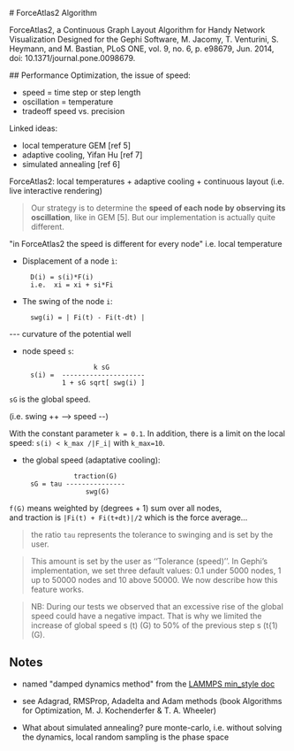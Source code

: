 # ForceAtlas2 Algorithm

ForceAtlas2, a Continuous Graph Layout Algorithm for Handy Network Visualization Designed for the Gephi Software, M. Jacomy, T. Venturini, S. Heymann, and M. Bastian, PLoS ONE, vol. 9, no. 6, p. e98679, Jun. 2014, doi: 10.1371/journal.pone.0098679.


## Performance Optimization, the issue of speed:
- speed = time step or step length
- oscillation = temperature
- tradeoff speed vs. precision

Linked ideas:
- local temperature GEM [ref 5]
- adaptive cooling, Yifan Hu [ref 7]
- simulated annealing [ref 6]

ForceAtlas2: local temperatures + adaptive cooling  + continuous layout (i.e. live interactive rendering)

> Our strategy is to determine the **speed
of each node by observing its oscillation**, like in GEM [5]. But our
implementation is actually quite different.

"in ForceAtlas2 the speed is different for every node" i.e. local temperature


- Displacement of a node `ì`:

        D(i) = s(i)*F(i)
        i.e.  xi = xi + si*Fi


- The swing of the node `i`:

        swg(i) = | Fi(t) - Fi(t-dt) |

--- curvature of the potential well

- node speed `s`:

                        k sG
        s(i) =  ---------------------
                1 + sG sqrt[ swg(i) ]

`sG` is the global speed.

(i.e. swing ++ --> speed --)

With the constant parameter `k = 0.1`.
In addition, there is a limit on the local speed: `s(i) < k_max /|F_i|` with `k_max=10`.



- the global speed (adaptative cooling):

                   traction(G)
        sG = tau ---------------
                      swg(G)

`f(G)` means weighted by (degrees + 1) sum over all nodes,   
and traction is `|Fi(t) + Fi(t+dt)|/2` which is the force average...

> the ratio `tau` represents the tolerance to swinging and is set by the
user.

> This amount is set by the user as ‘‘Tolerance (speed)’’. In Gephi’s
implementation, we set three default values: 0.1 under 5000 nodes,
1 up to 50000 nodes and 10 above 50000. We now describe how
this feature works.

> NB: During our tests we observed that an excessive rise of the
global speed could have a negative impact. That is why we limited
the increase of global speed s (t) (G) to 50% of the previous step
s (t{1) (G).

## Notes
- named "damped dynamics method" from the [LAMMPS min_style doc ](https://lammps.sandia.gov/doc/min_style.html)
- see Adagrad, RMSProp, Adadelta and Adam methods (book Algorithms for Optimization, M. J. Kochenderfer & T. A. Wheeler)

- What about simulated annealing?  pure monte-carlo, i.e. without solving the dynamics, local random sampling is the phase space
